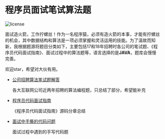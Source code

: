 # 程序员面试笔试算法题

[^_^]:
![license](https://img.shields.io/github/license/mashape/apistatus.svg)

面试造火箭，工作拧螺丝！作为一名程序猿，必须有造火箭的本事，才能有拧螺丝的机会，其中数据结构和算法是一项必须掌握和灵活运用的技能。为了温故而知新，我根据题源将题目分类如下，主要包括17和18年招聘时各公司的笔试题、《程序员代码面试指南》、面试过程中的算法题等，语言选择的是**JAVA**，题库会慢慢完善。

欢迎star，希望对大伙有用。


- [公司招聘算法笔试题解答](https://github.com/LyricYang/Internet-Recruiting-Algorithm-Problems/blob/master/InternetRecruitingAlgorithmProblems/Readme.md)

  各大互联网公司近两年招聘的算法编程题，只总结了部分，希望能补充

- [程序员代码面试指南](https://github.com/LyricYang/Internet-Recruiting-Algorithm-Problems/blob/master/CodeInterviewGuide/README.md)

  《程序员代码面试指南》源码分章总结

- [面试中手撕的代码问题](https://github.com/LyricYang/Internet-Recruiting-Algorithm-Problems/blob/master/INTERVIEW/Interview.md)

  面试过程中遇到的手写代码题


